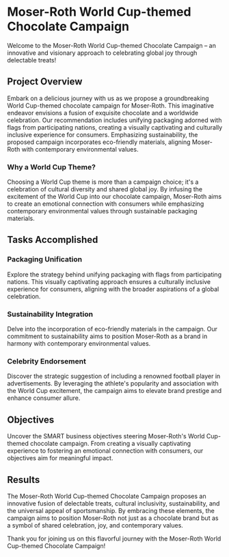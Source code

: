 # Moser-Roth World Cup-themed Chocolate Campaign

Welcome to the Moser-Roth World Cup-themed Chocolate Campaign – an innovative and visionary approach to celebrating global joy through delectable treats!

## Project Overview

Embark on a delicious journey with us as we propose a groundbreaking World Cup-themed chocolate campaign for Moser-Roth. This imaginative endeavor envisions a fusion of exquisite chocolate and a worldwide celebration. Our recommendation includes unifying packaging adorned with flags from participating nations, creating a visually captivating and culturally inclusive experience for consumers. Emphasizing sustainability, the proposed campaign incorporates eco-friendly materials, aligning Moser-Roth with contemporary environmental values.

### Why a World Cup Theme?

Choosing a World Cup theme is more than a campaign choice; it's a celebration of cultural diversity and shared global joy. By infusing the excitement of the World Cup into our chocolate campaign, Moser-Roth aims to create an emotional connection with consumers while emphasizing contemporary environmental values through sustainable packaging materials.

## Tasks Accomplished

### Packaging Unification

Explore the strategy behind unifying packaging with flags from participating nations. This visually captivating approach ensures a culturally inclusive experience for consumers, aligning with the broader aspirations of a global celebration.

### Sustainability Integration

Delve into the incorporation of eco-friendly materials in the campaign. Our commitment to sustainability aims to position Moser-Roth as a brand in harmony with contemporary environmental values.

### Celebrity Endorsement

Discover the strategic suggestion of including a renowned football player in advertisements. By leveraging the athlete's popularity and association with the World Cup excitement, the campaign aims to elevate brand prestige and enhance consumer allure.

## Objectives

Uncover the SMART business objectives steering Moser-Roth's World Cup-themed chocolate campaign. From creating a visually captivating experience to fostering an emotional connection with consumers, our objectives aim for meaningful impact.

## Results

The Moser-Roth World Cup-themed Chocolate Campaign proposes an innovative fusion of delectable treats, cultural inclusivity, sustainability, and the universal appeal of sportsmanship. By embracing these elements, the campaign aims to position Moser-Roth not just as a chocolate brand but as a symbol of shared celebration, joy, and contemporary values.

Thank you for joining us on this flavorful journey with the Moser-Roth World Cup-themed Chocolate Campaign!
